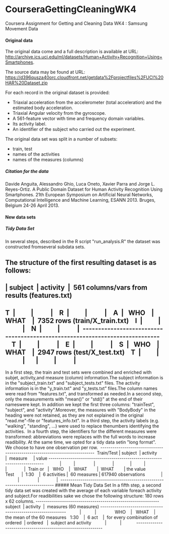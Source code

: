 # CourseraGettingCleaningWK4
Coursera Assignment for Getting and Cleaning Data WK4 : Samsung Movement Data


#### Original data
The original data come and a full description is available at URL: http://archive.ics.uci.edu/ml/datasets/Human+Activity+Recognition+Using+Smartphones. 

The source data may be found at URL: https://d396qusza40orc.cloudfront.net/getdata%2Fprojectfiles%2FUCI%20HAR%20Dataset.zip 

For each record in the original dataset is provided: 
- Triaxial acceleration from the accelerometer (total acceleration) and the estimated body acceleration. 
- Triaxial Angular velocity from the gyroscope. 
- A 561-feature vector with time and frequency domain variables. 
- Its activity label. 
- An identifier of the subject who carried out the experiment. 

The original data set was split in a number of subsets: 
- train, test
- names of the activities
- names of the measures (columns)

##### Citation for the data
Davide Anguita, Alessandro Ghio, Luca Oneto, Xavier Parra and Jorge L. Reyes-Ortiz. A Public Domain Dataset for Human Activity Recognition Using Smartphones. 21th European Symposium on Artificial Neural Networks, Computational Intelligence and Machine Learning, ESANN 2013. Bruges, Belgium 24-26 April 2013. 

#### New data sets

##### Tidy Data Set
In several steps, described in the R script "run_analysis.R" the dataset was constructed fromseveral subdata sets. 

The structure of the first resulting dataset is as follows: 
----------------------------------------------------------------------------
   | subject  | activity  |  561 columns/vars from results (features.txt) 
----------------------------------------------------------------------------
T  |          |           |    
R  |          |           |    
A  |   WHO    |   WHAT    |  7352 rows (train/X_train.txt)    
I  |          |           |    
N  |          |           | 
----------------------------------------------------------------------------    
T  |          |           |    
E  |          |           |    
S  |   WHO    |   WHAT    |  2947 rows (test/X_test.txt)    
T  |          |           |      
   |          |           | 
----------------------------------------------------------------------------

In a first step, the train and test sets were combined and enriched with subjet, activity,and measure (column) information.The subject information is in the "subject_train.txt" and "subject_tests.txt" files. The activity information is in the "y_train.txt" and "y_tests.txt" files.The column names were read from "features.txt", and transformed as needed.In a second step, only the measurements with "mean()" or "std()" at the end of their nameswere kept. In addition we kept the first three columns: "trainTest", "subject", and "activity".Moreover, the measures with "BodyBody" in the heading were not retained, as they are not explained in the original "read.me"-file or "features_info.txt". In a third step, the activity labels (e.g. "walking", "standing", ...) were used to replace thenumbers identifying the activities.  In a fourth step, the identifiers for the different measures were transformed: abbreviations were replaces with the full words to increase readibility. At the same time, we opted for a tidy data setin "long format". We choose to have one observation per row.  ---------------------------------------------------------------------------  Train/Test | subject  | activity      |  measure     | value ---------------------------------------------------------------------------             |          |               |              |             |          |               |              |  Train or   |   WHO    |   WHAT        |  WHAT        | the value   Test      |  1:30    |  6 activities |  60 measures | 617940 observations             |          |               |              |  --------------------------------------------------------------------------- ##### Mean Tidy Data Set In a fifth step, a second tidy data set was created with the average of each variable foreach activity and subject.For readibilities sake we chose the following structure: 180 rows x 62 columns. -------------------------------------------------------------  subject  | activity  |  measures (60 measures) -------------------------------------------------------------           |           |               WHO    |   WHAT    |  the mean of the 60 measures   1:30    |  6 act    |  for every combination of  ordered  | ordered   |  subject and activity           |           |            -------------------------------------------------------------
